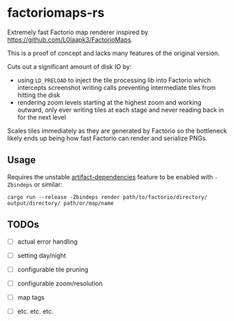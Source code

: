 # factoriomaps-rs

Extremely fast Factorio map renderer inspired by
https://github.com/L0laapk3/FactorioMaps.

This is a proof of concept and lacks many features of the original version.

Cuts out a significant amount of disk IO by:
 - using `LD_PRELOAD` to inject the tile processing lib into Factorio which
   intercepts screenshot writing calls preventing intermediate tiles from hitting
   the disk
 - rendering zoom levels starting at the highest zoom and working outward, only
   ever writing tiles at each stage and never reading back in for the next level

Scales tiles immediately as they are generated by Factorio so the bottleneck
likely ends up being how fast Factorio can render and serialize PNGs.

## Usage

Requires the unstable [artifact-dependencies][1] feature to be enabled with
`-Zbindeps` or similar:

    cargo run --release -Zbindeps render path/to/factorio/directory/ output/directory/ path/or/map/name

[1]: https://doc.rust-lang.org/cargo/reference/unstable.html#artifact-dependencies

## TODOs
 - [ ] actual error handling
 - [ ] setting day/night
 - [ ] configurable tile pruning
 - [ ] configurable zoom/resolution
 - [ ] map tags
 - [ ] etc. etc. etc.

